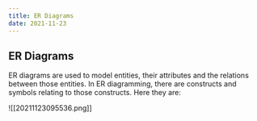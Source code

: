 ```yaml
---
title: ER Diagrams
date: 2021-11-23
---
```

## ER Diagrams
ER diagrams are used to model entities, their attributes and the relations between those entities. In ER diagramming, there are constructs and symbols relating to those constructs. Here they are:

![[20211123095536.png]]